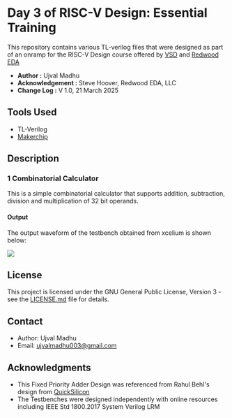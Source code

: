 # Day 3 of RISC-V Design: Essential Training

This repository contains various TL-verilog files that were designed as part of an onramp for the RISC-V Design course offered by [VSD](https://vlsisystemdesign.com) and [Redwood EDA](https://www.redwoodeda.com)


- **Author :** Ujval Madhu
- **Acknowledgement :** Steve Hoover, Redwood EDA, LLC
- **Change Log :**  V 1.0, 21 March 2025


## Tools Used
- TL-Verilog
- [Makerchip](https://www.makerchip.com)

## Description

### 1 Combinatorial Calculator

This is a simple combinatorial calculator that supports addition, subtraction, division and multiplication of 32 bit operands.


#### Output

The output waveform of the testbench obtained from xcelium is shown below:
<p>
    <img = src = "./src/Figures/cb_calc_waveform.png">
</p>


## License

This project is licensed under the GNU General Public License, Version 3 - see the [LICENSE.md](../LICENSE.md) file for details.

## Contact

- Author: Ujval Madhu
- Email: ujvalmadhu003@gmail.com

## Acknowledgments

- This Fixed Priority Adder Design was referenced from Rahul Behl's design from [QuickSilicon](https://quicksilicon.in)
- The Testbenches were designed independently with online resources including IEEE Std 1800.2017 System Verilog LRM